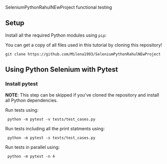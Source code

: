 SeleniumPythonRahulNEwProject functional testing 

## Setup

Install all the required Python modules using `pip`:

You can get a copy of all files used in this tutorial by cloning this repository!

```shell
git clone https://github.com/Milena1993/SeleniumPythonRahulNEwProject
```

## Using Python Selenium with Pytest
### Install pytest

**NOTE**: This step can be skipped if you've cloned the repository and install all Python dependencies.

Run tests using: 
```shell
 python -m pytest -v tests/test_cases.py
```
Run tests including all the print statments using:
```shell
 python -m pytest -s tests/test_cases.py
```
Run tests in parallel using:

```shell
 python -m pytest -n 4
```
